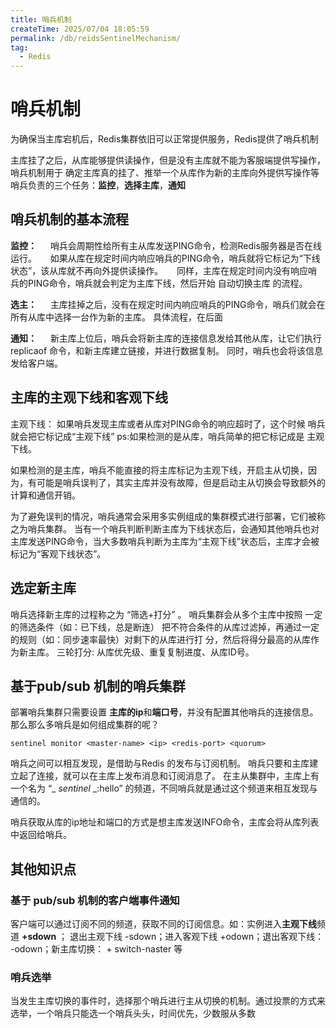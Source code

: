 ```yaml
---
title: 哨兵机制
createTime: 2025/07/04 18:05:59
permalink: /db/reidsSentinelMechanism/
tag:
  - Redis
---
```

# 哨兵机制

为确保当主库宕机后，Redis集群依旧可以正常提供服务，Redis提供了哨兵机制

主库挂了之后，从库能够提供读操作，但是没有主库就不能为客服端提供写操作，哨兵机制用于 确定主库真的挂了、推举一个从库作为新的主库向外提供写操作等
哨兵负责的三个任务：**监控**，**选择主库**，**通知**

## 哨兵机制的基本流程

**监控：** 
&emsp; 哨兵会周期性给所有主从库发送PING命令，检测Redis服务器是否在线运行。
&emsp; 如果从库在规定时间内响应哨兵的PING命令，哨兵就将它标记为“下线状态”，该从库就不再向外提供读操作。
&emsp; 同样，主库在规定时间内没有响应哨兵的PING命令，哨兵就会判定为主库下线，然后开始  自动切换主库  的流程。

**选主：**
&emsp; 主库挂掉之后，没有在规定时间内响应哨兵的PING命令，哨兵们就会在所有从库中选择一台作为新的主库。 具体流程，在后面

**通知：**
&emsp; 新主库上位后，哨兵会将新主库的连接信息发给其他从库，让它们执行 replicaof 命令，和新主库建立链接，并进行数据复制。 同时，哨兵也会将该信息发给客户端。

## 主库的主观下线和客观下线

主观下线： 如果哨兵发现主库或者从库对PING命令的响应超时了，这个时候 哨兵就会把它标记成“主观下线”
ps:如果检测的是从库，哨兵简单的把它标记成是 主观下线。

如果检测的是主库，哨兵不能直接的将主库标记为主观下线，开启主从切换，因为，有可能是哨兵误判了，其实主库并没有故障，但是启动主从切换会导致额外的计算和通信开销。

为了避免误判的情况，哨兵通常会采用多实例组成的集群模式进行部署，它们被称之为哨兵集群。
当有一个哨兵判断判断主库为下线状态后，会通知其他哨兵也对主库发送PING命令，当大多数哨兵判断为主库为“主观下线”状态后，主库才会被标记为“客观下线状态”。

## 选定新主库
哨兵选择新主库的过程称之为 “筛选+打分” 。 哨兵集群会从多个主库中按照 一定的筛选条件（如：已下线，总是断连） 把不符合条件的从库过滤掉，再通过一定的规则（如：同步速率最快）对剩下的从库进行打
分，然后将得分最高的从库作为新主库。
三轮打分: 从库优先级、重复复制进度、从库ID号。

## 基于pub/sub 机制的哨兵集群

部署哨兵集群只需要设置 **主库的ip**和**端口号**，并没有配置其他哨兵的连接信息。那么那么多哨兵是如何组成集群的呢？
```shell
sentinel monitor <master-name> <ip> <redis-port> <quorum>
```

哨兵之间可以相互发现，是借助与Redis 的发布与订阅机制。
哨兵只要和主库建立起了连接，就可以在主库上发布消息和订阅消息了。
在主从集群中，主库上有一个名为 “_ _sentinel_ _:hello” 的频道，不同哨兵就是通过这个频道来相互发现与通信的。

哨兵获取从库的ip地址和端口的方式是想主库发送INFO命令，主库会将从库列表中返回给哨兵。

## 其他知识点

### 基于 pub/sub 机制的客户端事件通知
客户端可以通过订阅不同的频道，获取不同的订阅信息。如：实例进入**主观下线**频道 **+sdown** ； 退出主观下线 -sdown；进入客观下线 +odown；退出客观下线： -odown；新主库切换： + switch-naster 等
### 哨兵选举
当发生主库切换的事件时，选择那个哨兵进行主从切换的机制。通过投票的方式来选举，一个哨兵只能选一个哨兵头头，时间优先，少数服从多数

